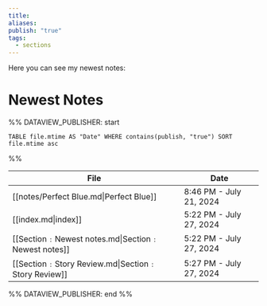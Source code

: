 ```yaml
---
title: 
aliases: 
publish: "true"
tags:
  - sections
---
```

Here you can see my newest notes:
# Newest Notes
%% DATAVIEW_PUBLISHER: start
```dataview
TABLE file.mtime AS "Date" WHERE contains(publish, "true") SORT file.mtime asc
```
%%

| File                                              | Date                    |
| ------------------------------------------------- | ----------------------- |
| [[notes/Perfect Blue.md\|Perfect Blue]]           | 8:46 PM - July 21, 2024 |
| [[index.md\|index]]                               | 5:22 PM - July 27, 2024 |
| [[Section﹕Newest notes.md\|Section﹕Newest notes]] | 5:22 PM - July 27, 2024 |
| [[Section﹕Story Review.md\|Section﹕Story Review]] | 5:27 PM - July 27, 2024 |

%% DATAVIEW_PUBLISHER: end %%